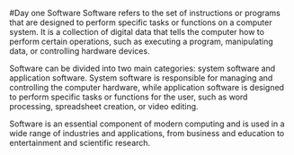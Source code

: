 #Day one 
Software
Software refers to the set of instructions or programs that are designed to perform specific tasks or functions on a computer system. It is a collection of digital data that tells the computer how to perform certain operations, such as executing a program, manipulating data, or controlling hardware devices.

Software can be divided into two main categories: system software and application software. System software is responsible for managing and controlling the computer hardware, while application software is designed to perform specific tasks or functions for the user, such as word processing, spreadsheet creation, or video editing.

Software is an essential component of modern computing and is used in a wide range of industries and applications, from business and education to entertainment and scientific research.
